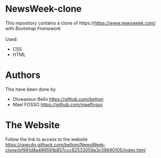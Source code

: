 # NewsWeek-clone
This repository contains a clone of https://https://www.newsweek.com/ with *Bootstrap Framework*
<br><br>
Used:
* CSS
* HTML

# Authors
This have been done by
* Oluwaseun Bello https://github.com/bellom
* Mael FOSSO https://github.com/maelfosso

# The Website
Follow the link to access to the website https://rawcdn.githack.com/bellom/NewsWeek-clone/bf981d8a499591b857ccc82533059a3c08690105/index.html
